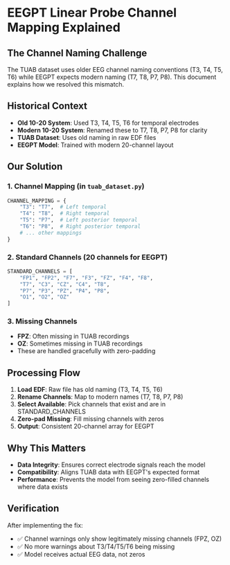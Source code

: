 # EEGPT Linear Probe Channel Mapping Explained

## The Channel Naming Challenge

The TUAB dataset uses older EEG channel naming conventions (T3, T4, T5, T6) while EEGPT expects modern naming (T7, T8, P7, P8). This document explains how we resolved this mismatch.

## Historical Context

- **Old 10-20 System**: Used T3, T4, T5, T6 for temporal electrodes
- **Modern 10-20 System**: Renamed these to T7, T8, P7, P8 for clarity
- **TUAB Dataset**: Uses old naming in raw EDF files
- **EEGPT Model**: Trained with modern 20-channel layout

## Our Solution

### 1. Channel Mapping (in `tuab_dataset.py`)
```python
CHANNEL_MAPPING = {
    "T3": "T7",  # Left temporal
    "T4": "T8",  # Right temporal
    "T5": "P7",  # Left posterior temporal
    "T6": "P8",  # Right posterior temporal
    # ... other mappings
}
```

### 2. Standard Channels (20 channels for EEGPT)
```python
STANDARD_CHANNELS = [
    "FP1", "FP2", "F7", "F3", "FZ", "F4", "F8",
    "T7", "C3", "CZ", "C4", "T8",
    "P7", "P3", "PZ", "P4", "P8",
    "O1", "O2", "OZ"
]
```

### 3. Missing Channels
- **FPZ**: Often missing in TUAB recordings
- **OZ**: Sometimes missing in TUAB recordings
- These are handled gracefully with zero-padding

## Processing Flow

1. **Load EDF**: Raw file has old naming (T3, T4, T5, T6)
2. **Rename Channels**: Map to modern names (T7, T8, P7, P8)
3. **Select Available**: Pick channels that exist and are in STANDARD_CHANNELS
4. **Zero-pad Missing**: Fill missing channels with zeros
5. **Output**: Consistent 20-channel array for EEGPT

## Why This Matters

- **Data Integrity**: Ensures correct electrode signals reach the model
- **Compatibility**: Aligns TUAB data with EEGPT's expected format
- **Performance**: Prevents the model from seeing zero-filled channels where data exists

## Verification

After implementing the fix:
- ✅ Channel warnings only show legitimately missing channels (FPZ, OZ)
- ✅ No more warnings about T3/T4/T5/T6 being missing
- ✅ Model receives actual EEG data, not zeros

